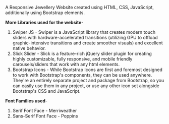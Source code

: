 A Responsive Jewellery Website created using HTML, CSS, JavaScript, additionally using Bootstrap elements. 

**More Libraries used for the website**-
1. Swiper JS - Swiper is a JavaScript library that creates modern touch sliders with hardware-accelerated transitions (utilizing GPU to offload graphic-intensive transitions and create smoother visuals) and excellent native behavior.
2. Slick Slider - Slick is a feature-rich jQuery slider plugin for creating highly customizable, fully responsive, and mobile friendly carousels/sliders that work with any html elements.
3. Bootstrap Icons - While Bootstrap Icons are first and foremost designed to work with Bootstrap's components, they can be used anywhere. They're an entirely separate project and package from Bootstrap, so you can easily use them in any project, or use any other icon set alongside Bootstrap's CSS and JavaScript.

**Font Families used**-
1. Serif Font Face - Merriweather
2. Sans-Serif Font Face - Poppins
